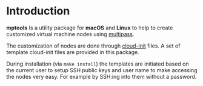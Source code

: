 # Introduction

**mptools** Is a utility package for **macOS** and **Linux** to help to create
customized virtual machine nodes using [multipass](https://multipass.run/).

The customization of nodes are done through [cloud-init](https://cloud-init.io/) files.
A set of template cloud-init files are provided in this package.

During installation (via `make install`) the templates are initiated based on the 
current user to setup SSH public keys and user name to make accessing the nodes very easy.
For example by SSH:ing into them without a password.












